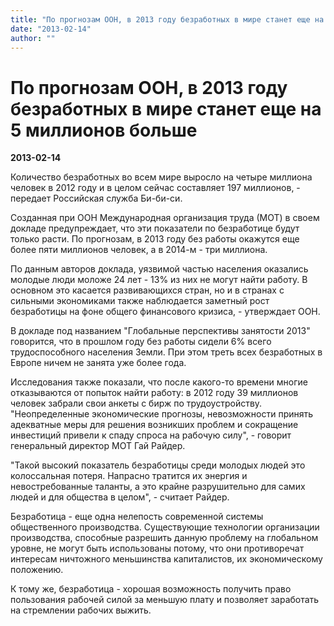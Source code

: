 ```yaml
---
title: "По прогнозам ООН, в 2013 году безработных в мире станет еще на 5 миллионов больше"
date: "2013-02-14"
author: ""
---
```


# По прогнозам ООН, в 2013 году безработных в мире станет еще на 5 миллионов больше

**2013-02-14** 

Количество безработных во всем мире выросло на четыре миллиона человек в 2012 году и в целом сейчас составляет 197 миллионов, - передает Российская служба Би-би-си.

Созданная при ООН Международная организация труда (МОТ) в своем докладе предупреждает, что эти показатели по безработице будут только расти. По прогнозам, в 2013 году без работы окажутся еще более пяти миллионов человек, а в 2014-м - три миллиона.

По данным авторов доклада, уязвимой частью населения оказались молодые люди моложе 24 лет - 13% из них не могут найти работу. В основном это касается развивающихся стран, но и в странах с сильными экономиками также наблюдается заметный рост безработицы на фоне общего финансового кризиса, - утверждает ООН.

В докладе под названием "Глобальные перспективы занятости 2013" говорится, что в прошлом году без работы сидели 6% всего трудоспособного населения Земли. При этом треть всех безработных в Европе ничем не занята уже более года.

Исследования также показали, что после какого-то времени многие отказываются от попыток найти работу: в 2012 году 39 миллионов человек забрали свои анкеты с бирж по трудоустройству. "Неопределенные экономические прогнозы, невозможности принять адекватные меры для решения возникших проблем и сокращение инвестиций привели к спаду спроса на рабочую силу", - говорит генеральный директор МОТ Гай Райдер.

 "Такой высокий показатель безработицы среди молодых людей это колоссальная потеря. Напрасно тратится их энергия и невостребованные таланты, а это крайне разрушительно для самих людей и для общества в целом", - считает Райдер.

Безработица - еще одна нелепость современной системы общественного производства. Существующие технологии организации производства, способные разрешить данную проблему на глобальном уровне, не могут быть использованы потому, что они противоречат интересам ничтожного меньшинства капиталистов, их экономическому положению.

К тому же, безработица - хорошая возможность получить право пользования рабочей силой за меньшую плату и позволяет заработать на стремлении рабочих выжить.